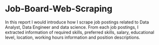 # Job-Board-Web-Scraping
In this report I would introduce how I scrape job postings related to Data
Analyst, Data Engineer and data science. From each job postings, I
extracted information of required skills, preferred skills, salary,
educational level, location, working hours information and position
descriptions.
